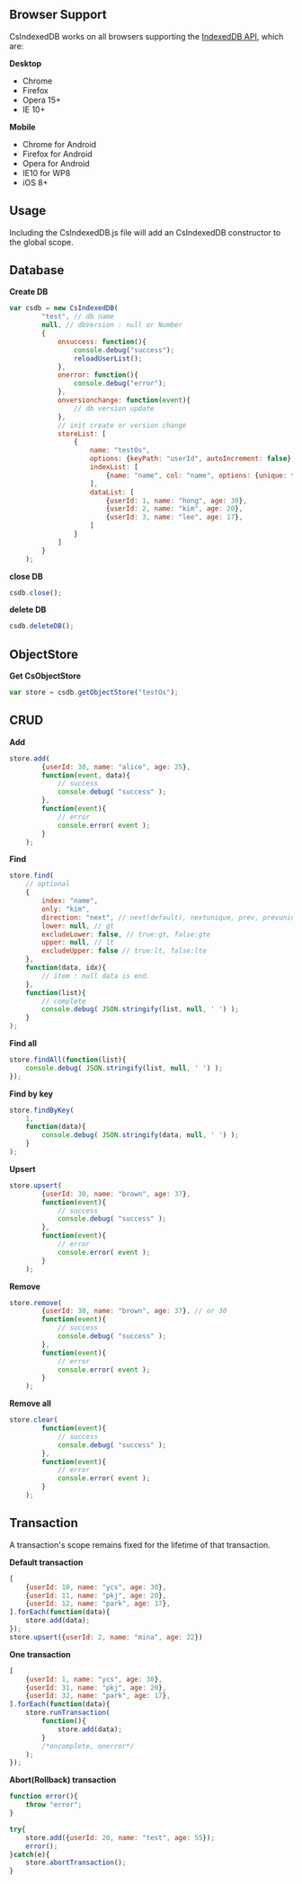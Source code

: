 
## Browser Support
CsIndexedDB works on all browsers supporting the [IndexedDB API](http://www.w3.org/TR/IndexedDB "W3 IndexedDB"), which are:


**Desktop**
* Chrome
* Firefox
* Opera 15+
* IE 10+

**Mobile**
* Chrome for Android
* Firefox for Android
* Opera for Android
* IE10 for WP8
* iOS 8+

## Usage

Including the CsIndexedDB.js file will add an CsIndexedDB constructor to the global scope.

## Database

**Create DB**
```javascript
var csdb = new CsIndexedDB(
		"test", // db name
		null, // dbVersion : null or Number
		{
			onsuccess: function(){
				console.debug("success");
				reloadUserList();
			},
			onerror: function(){
				console.debug("error");
			},
			onversionchange: function(event){
				// db version update
			},
			// init create or version change
			storeList: [
				{
					name: "testOs",
					options: {keyPath: "userId", autoIncrement: false},
					indexList: [
						{name: "name", col: "name", options: {unique: false}}
					],
					dataList: [
						{userId: 1, name: "hong", age: 30},
						{userId: 2, name: "kim", age: 20},
						{userId: 3, name: "lee", age: 17},
					]
				}
			]
		}
	);
```

**close DB**
```javascript
csdb.close();
```

**delete DB**
```javascript
csdb.deleteDB();
```

## ObjectStore
**Get CsObjectStore**
```javascript
var store = csdb.getObjectStore("testOs");
```

## CRUD


**Add**
```javascript
store.add(
		{userId: 30, name: "alice", age: 25},
		function(event, data){
			// success
			console.debug( "success" );
		},
		function(event){
			// error
			console.error( event );
		}
	);
```

**Find**
```javascript
store.find(
	// optional
	{
		index: "name",
		only: "kim",
		direction: "next", // next(default), nextunique, prev, prevunique
		lower: null, // gt
		excludeLower: false, // true:gt, false:gte
		upper: null, // lt
		excludeUpper: false // true:lt, false:lte
	},
	function(data, idx){
		// item : null data is end.
	},
	function(list){
		// complete
		console.debug( JSON.stringify(list, null, ' ') );
	}
);
```

**Find all**
```javascript
store.findAll(function(list){
	console.debug( JSON.stringify(list, null, ' ') );
});
```

**Find by key**
```javascript
store.findByKey(
	1,
	function(data){
		console.debug( JSON.stringify(data, null, ' ') );
	}
);
```

**Upsert**
```javascript
store.upsert(
		{userId: 30, name: "brown", age: 37},
		function(event){
			// success
			console.debug( "success" );
		},
		function(event){
			// error
			console.error( event );
		}
	);
```

**Remove**
```javascript
store.remove(
		{userId: 30, name: "brown", age: 37}, // or 30
		function(event){
			// success
			console.debug( "success" );
		},
		function(event){
			// error
			console.error( event );
		}
	);
```

**Remove all**
```javascript
store.clear(
		function(event){
			// success
			console.debug( "success" );
		},
		function(event){
			// error
			console.error( event );
		}
	);
```

## Transaction
A transaction's scope remains fixed for the lifetime of that transaction.

**Default transaction**
```javascript
[
	{userId: 10, name: "ycs", age: 30},
	{userId: 11, name: "pkj", age: 20},
	{userId: 12, name: "park", age: 17},
].forEach(function(data){
	store.add(data);
});
store.upsert({userId: 2, name: "mina", age: 22})
```

**One transaction**
```javascript
[
	{userId: 1, name: "ycs", age: 30},
	{userId: 31, name: "pkj", age: 20},
	{userId: 32, name: "park", age: 17},
].forEach(function(data){
	store.runTransaction(
		function(){
			store.add(data);
		}
		/*oncomplete, onerror*/
	);
});
```

**Abort(Rollback) transaction**
```javascript
function error(){
	throw "error";
}

try{
	store.add({userId: 20, name: "test", age: 55});
	error();
}catch(e){
	store.abortTransaction();
}

```